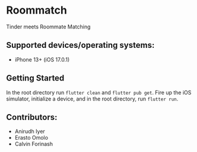 # Roommatch
Tinder meets Roommate Matching

## Supported devices/operating systems:
- iPhone 13+ (iOS 17.0.1) 

## Getting Started

In the root directory run `flutter clean` and `flutter pub get`.
Fire up the iOS simulator, initialize a device, and in the root directory, run `flutter run`.


## Contributors:
- Anirudh Iyer
- Erasto Omolo
- Calvin Forinash

